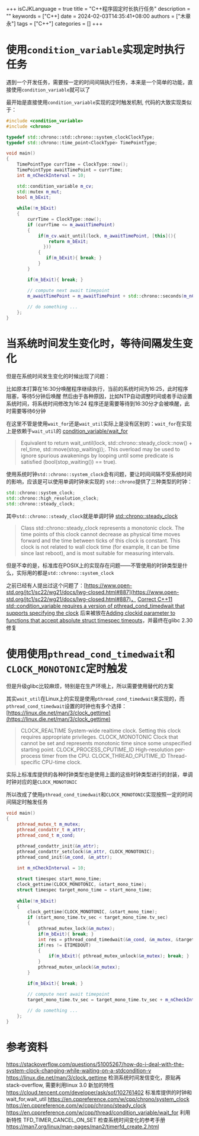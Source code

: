 +++
isCJKLanguage = true
title = "C++程序固定时长执行任务"
description = ""
keywords = ["C++]
date = 2024-02-03T14:35:41+08:00
authors = ["木章永"]
tags = ["C++"]
categories = []
+++

# 使用`condition_variable`实现定时执行任务
遇到一个开发任务，需要按一定的时间间隔执行任务，本来是一个简单的功能，直接使用`condition_variable`就可以了

最开始是直接使用`condition_variable`实现的定时触发机制, 代码的大致实现类似于：
```C++
#include <condition_variable>
#include <chrono>

typedef std::chrono::std::chrono::system_clockClockType;
typedef std::chrono::time_point<ClockType> TimePointType;

void main()
{
    TimePointType currTime = ClockType::now();
    TimePointType awaitTimePoint = currTime;
    int m_nCheckInterval = 10;

    std::condition_variable m_cv;
    std::mutex m_mut;
    bool m_bExit;
    
    while(!m_bExit)
    {
        currTime = ClockType::now();
        if (currTime <= m_awaitTimePoint)
        {
            if(m_cv.wait_until(lock, m_awaitTimePoint, [this](){ 
                return m_bExit;
              }))
            {
               if(m_bExit){ break; }
            }
        }

        if(m_bExit){ break; }

        // compute next await timepoint
        m_awaitTimePoint = m_awaitTimePoint + std::chrono::seconds(m_nCheckInterval);
        
        // do something ... 
    };
}
```

# 当系统时间发生变化时，等待间隔发生变化

但是在系统时间发生变化的时候出现了问题：

比如原本打算在16:30分唤醒程序继续执行，当前的系统时间为16:25，此时程序阻塞，等待5分钟后唤醒
然后由于各种原因，比如NTP自动调整时间或者手动设置系统时间，将系统时间修改为16:24
程序还是需要等待到16:30分才会被唤醒，此时需要等待6分钟

在这里不管是使用`wait_for`还是`wait_util`实际上是没有区别的：`wait_for`在实现上是依赖于`wait_util`的
[condition_variable/wait_for](https://en.cppreference.com/w/cpp/thread/condition_variable/wait_for)
> Equivalent to return wait_until(lock, std::chrono::steady_clock::now() + rel_time, std::move(stop_waiting));. This overload may be used to ignore spurious awakenings by looping until some predicate is satisfied (bool(stop_waiting()) == true).

使用系统时钟`std::chrono::system_clock`会有问题，要让时间间隔不受系统时间的影响，应该是可以使用单调时钟来实现的
`std::chrono`提供了三种类型的时钟：
```C++
std::chrono::system_clock;
std::chrono::high_resolution_clock;
std::chrono::steady_clock;
```
其中`std::chrono::steady_clock`就是单调时钟
[std::chrono::steady_clock](https://en.cppreference.com/w/cpp/chrono/steady_clock)
> Class std::chrono::steady_clock represents a monotonic clock. The time points of this clock cannot decrease as physical time moves forward and the time between ticks of this clock is constant. This clock is not related to wall clock time (for example, it can be time since last reboot), and is most suitable for measuring intervals.

但是不幸的是，标准库在POSIX上的实现存在问题——不管使用的时钟类型是什么，实际用的都是`std::chrono::system_clock`

之前已经有人提出过这个问题了：[https://www.open-std.org/jtc1/sc22/wg21/docs/lwg-closed.html#887](https://www.open-std.org/jtc1/sc22/wg21/docs/lwg-closed.html#887)， [Correct C++11 std::condition_variable requires a version of pthread_cond_timedwait that supports specifying the clock](https://austingroupbugs.net/view.php?id=1164)
后来被放在[Adding clockid parameter to functions that accept absolute struct timespec timeouts](https://austingroupbugs.net/view.php?id=1216)，并最终在glibc 2.30 修复


# 使用使用`pthread_cond_timedwait`和`CLOCK_MONOTONIC`定时触发

但是升级glibc比较麻烦，特别是在生产环境上，所以需要使用替代的方案

其实`wait_util`在Linux上的实现是使用`pthread_cond_timedwait`来实现的，而`pthread_cond_timedwait`设置的时钟也有多个选择：
[https://linux.die.net/man/3/clock_gettime](https://linux.die.net/man/3/clock_gettime)
>CLOCK_REALTIME
System-wide realtime clock. Setting this clock requires appropriate privileges.
CLOCK_MONOTONIC
Clock that cannot be set and represents monotonic time since some unspecified starting point.
CLOCK_PROCESS_CPUTIME_ID
High-resolution per-process timer from the CPU.
CLOCK_THREAD_CPUTIME_ID
Thread-specific CPU-time clock.

实际上标准库提供的各种时钟类型也是使用上面的这些时钟类型进行的封装，单调时钟对应的是`CLOCK_MONOTONIC`

所以改成了使用`pthread_cond_timedwait`和`CLOCK_MONOTONIC`实现按照一定的时间间隔定时触发任务

```C++
void main()
{
    pthread_mutex_t m_mutex;
    pthread_condattr_t m_attr;
    pthread_cond_t m_cond;

    pthread_condattr_init(&m_attr);
    pthread_condattr_setclock(&m_attr, CLOCK_MONOTONIC);    
    pthread_cond_init(&m_cond, &m_attr);
    
    int m_nCheckInterval = 10;

    struct timespec start_mono_time;
    clock_gettime(CLOCK_MONOTONIC, &start_mono_time);
    struct timespec target_mono_time = start_mono_time;
    
    while(!m_bExit)
    {
        clock_gettime(CLOCK_MONOTONIC, &start_mono_time);
        if (start_mono_time.tv_sec < target_mono_time.tv_sec)
        {
            pthread_mutex_lock(&m_mutex);
            if(m_bExit){ break; }
            int res = pthread_cond_timedwait(&m_cond, &m_mutex, &target_mono_time);
            if(res != ETIMEDOUT)
            {
                if(m_bExit){ pthread_mutex_unlock(&m_mutex); break; }
            }
            pthread_mutex_unlock(&m_mutex);
        }

        if(m_bExit){ break; }

        // compute next await timepoint
        target_mono_time.tv_sec = target_mono_time.tv_sec + m_nCheckInterval;
        
        // do something ... 
    };
}
```



# 参考资料
https://stackoverflow.com/questions/51005267/how-do-i-deal-with-the-system-clock-changing-while-waiting-on-a-stdcondition-v
https://linux.die.net/man/3/clock_gettime
检测系统时间发信变化，原贴再stack-overflow, 需要利用linux 3.0 新加的特性 https://cloud.tencent.com/developer/ask/sof/102761402
标准库提供的时钟和wait_for,wait_util
https://en.cppreference.com/w/cpp/chrono/system_clock
https://en.cppreference.com/w/cpp/chrono/steady_clock
https://en.cppreference.com/w/cpp/thread/condition_variable/wait_for
利用新特性 TFD_TIMER_CANCEL_ON_SET 检查系统时间变化的参考手册
https://man7.org/linux/man-pages/man2/timerfd_create.2.html